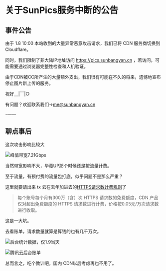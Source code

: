 # 关于SunPics服务中断的公告
## 事件公告
由于 1.8 10:00 本站收到的大量异常恶意攻击请求，我们已将 CDN 服务商切换到Cloudflare。

同时，我们限制了非大陆IP地址访问 https://pics.sunbangyan.cn ，若访问，可能需要通过浏览器完整性检查和人机验证。

由于CDN被CC所产生的大量额外支出，我们很有可能在不久的将来，遗憾地宣布停止图片新上传的服务。

祝好＿|￣|○

有问题？欢迎联系我们->[me@sunbangyan.cn](mailto:me@sunbangyan.cn)


<!-- truncate -->

-——
## 聊点事后
这次攻击影响比较大

![峰值带宽7.21Gbps](https://i.072333.xyz/file/34f33b9a1760f006b2e73.jpg)

当然带宽影响不大，毕竟UP那个时候还是按流量计费。

至于流量，有预付费的流量包打底，似乎问题不是那么严重？

这里就要请出来 tx 云在去年加进去的[HTTPS请求数计费规则](https://cloud.tencent.com/document/product/228/80475)了

> 每个账号每个月有300万（含）次 HTTPS 请求数的免费额度，CDN 产品仅对超出免费额度的 HTTPS 请求数进行计费，价格按0.05元/万次请求数进行收取。


这是一大坑。

去看账单，请求数量就算是算钱的也有几千万次。

![后台统计数据，仅1.9当天](https://i.072333.xyz/file/620a6df638e1ba0f9689b.png)

![腾讯云后台账单](https://i.072333.xyz/file/7a7f3eea254d8983c6285.jpg)

总而言之，吃个教训吧，国内 CDN以后考虑再也不用了。

